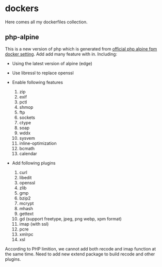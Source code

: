 # dockers

Here comes all my dockerfiles collection.

## php-alpine

This is a new version of php which is generated from [official php alpine fpm docker setting]. Add add many feature with in. Including:

- Using the latest version of alpine (edge)
- Use libressl to replace openssl
- Enable following features
	1. zip
	2. exif
	3. pctl
	4. shmop
	5. ftp
	6. sockets
	7. ctype
	8. soap
	9. wddx
	10. sysvem
	11. inline-optimization
	12. bcmath
	13. calendar

- Add following plugins
	1. curl
	2. libedit
	3. openssl
	4. zlib
	5. gmp
	6. bzip2
	7. mcrypt
	8. mhash
	9. gettext
	10. gd (support freetype, jpeg, png webp, xpm format)
	11. imap (with ssl)
	12. pcre
	13. xmlrpc
	14. xsl

According to PHP limition, we cannot add both recode and imap function at the same time. Need to add new extend package to build recode and other plugins.	

[official php alpine fpm docker setting]: https://github.com/docker-library/php/tree/173945670390f6595da8f93ae46b442167ff05be